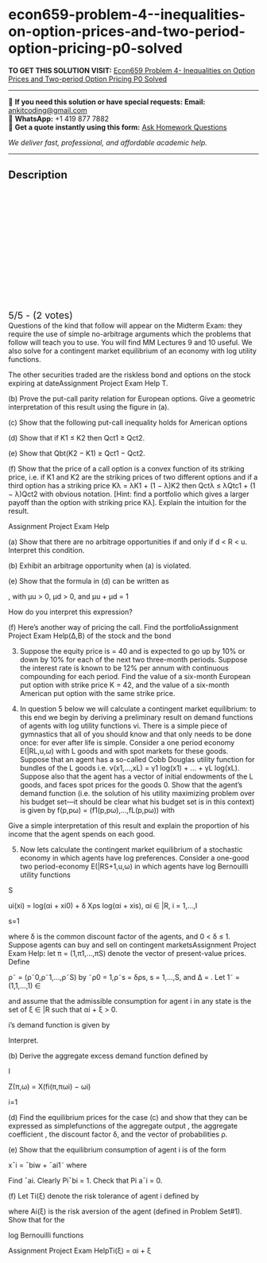 # econ659-problem-4--inequalities-on-option-prices-and-two-period-option-pricing-p0-solved
**TO GET THIS SOLUTION VISIT:** [Econ659 Problem 4- Inequalities on Option Prices and Two-period Option Pricing P0 Solved](https://www.ankitcodinghub.com/product/econ659-subject-inequalities-on-option-prices-and-two-period-option-pricing-p0-solved/)


---

📩 **If you need this solution or have special requests:** **Email:** ankitcoding@gmail.com  
📱 **WhatsApp:** +1 419 877 7882  
📄 **Get a quote instantly using this form:** [Ask Homework Questions](https://www.ankitcodinghub.com/services/ask-homework-questions/)

*We deliver fast, professional, and affordable academic help.*

---

<h2>Description</h2>



<div class="kk-star-ratings kksr-auto kksr-align-center kksr-valign-top" data-payload="{&quot;align&quot;:&quot;center&quot;,&quot;id&quot;:&quot;124594&quot;,&quot;slug&quot;:&quot;default&quot;,&quot;valign&quot;:&quot;top&quot;,&quot;ignore&quot;:&quot;&quot;,&quot;reference&quot;:&quot;auto&quot;,&quot;class&quot;:&quot;&quot;,&quot;count&quot;:&quot;2&quot;,&quot;legendonly&quot;:&quot;&quot;,&quot;readonly&quot;:&quot;&quot;,&quot;score&quot;:&quot;5&quot;,&quot;starsonly&quot;:&quot;&quot;,&quot;best&quot;:&quot;5&quot;,&quot;gap&quot;:&quot;4&quot;,&quot;greet&quot;:&quot;Rate this product&quot;,&quot;legend&quot;:&quot;5\/5 - (2 votes)&quot;,&quot;size&quot;:&quot;24&quot;,&quot;title&quot;:&quot;Econ659 Problem 4-  Inequalities on Option Prices and Two-period Option Pricing P0 Solved&quot;,&quot;width&quot;:&quot;138&quot;,&quot;_legend&quot;:&quot;{score}\/{best} - ({count} {votes})&quot;,&quot;font_factor&quot;:&quot;1.25&quot;}">

<div class="kksr-stars">

<div class="kksr-stars-inactive">
            <div class="kksr-star" data-star="1" style="padding-right: 4px">


<div class="kksr-icon" style="width: 24px; height: 24px;"></div>
        </div>
            <div class="kksr-star" data-star="2" style="padding-right: 4px">


<div class="kksr-icon" style="width: 24px; height: 24px;"></div>
        </div>
            <div class="kksr-star" data-star="3" style="padding-right: 4px">


<div class="kksr-icon" style="width: 24px; height: 24px;"></div>
        </div>
            <div class="kksr-star" data-star="4" style="padding-right: 4px">


<div class="kksr-icon" style="width: 24px; height: 24px;"></div>
        </div>
            <div class="kksr-star" data-star="5" style="padding-right: 4px">


<div class="kksr-icon" style="width: 24px; height: 24px;"></div>
        </div>
    </div>

<div class="kksr-stars-active" style="width: 138px;">
            <div class="kksr-star" style="padding-right: 4px">


<div class="kksr-icon" style="width: 24px; height: 24px;"></div>
        </div>
            <div class="kksr-star" style="padding-right: 4px">


<div class="kksr-icon" style="width: 24px; height: 24px;"></div>
        </div>
            <div class="kksr-star" style="padding-right: 4px">


<div class="kksr-icon" style="width: 24px; height: 24px;"></div>
        </div>
            <div class="kksr-star" style="padding-right: 4px">


<div class="kksr-icon" style="width: 24px; height: 24px;"></div>
        </div>
            <div class="kksr-star" style="padding-right: 4px">


<div class="kksr-icon" style="width: 24px; height: 24px;"></div>
        </div>
    </div>
</div>


<div class="kksr-legend" style="font-size: 19.2px;">
            5/5 - (2 votes)    </div>
    </div>
Questions of the kind that follow will appear on the Midterm Exam: they require the use of simple no-arbitrage arguments which the problems that follow will teach you to use. You will find MM Lectures 9 and 10 useful. We also solve for a contingent market equilibrium of an economy with log utility functions.

The other securities traded are the riskless bond and options on the stock expiring at dateAssignment Project Exam Help T.

(b) Prove the put-call parity relation for European options. Give a geometric interpretation of this result using the figure in (a).

(c) Show that the following put-call inequality holds for American options

(d) Show that if K1 ≤ K2 then Qct1 ≥ Qct2.

(e) Show that Qbt(K2 − K1) ≥ Qct1 − Qct2.

(f) Show that the price of a call option is a convex function of its striking price, i.e. if K1 and K2 are the striking prices of two different options and if a third option has a striking price Kλ = λK1 + (1 − λ)K2 then Qctλ ≤ λQtc1 + (1 − λ)Qct2 with obvious notation. [Hint: find a portfolio which gives a larger payoff than the option with striking price Kλ]. Explain the intuition for the result.

Assignment Project Exam Help

(a) Show that there are no arbitrage opportunities if and only if d &lt; R &lt; u. Interpret this condition.

(b) Exhibit an arbitrage opportunity when (a) is violated.

(e) Show that the formula in (d) can be written as

, with µu &gt; 0, µd &gt; 0, and µu + µd = 1

How do you interpret this expression?

(f) Here’s another way of pricing the call. Find the portfolioAssignment Project Exam Help(∆,B) of the stock and the bond

3. Suppose the equity price is = 40 and is expected to go up by 10% or down by 10% for each of the next two three-month periods. Suppose the interest rate is known to be 12% per annum with continuous compounding for each period. Find the value of a six-month European put option with strike price K = 42, and the value of a six-month American put option with the same strike price.

4. In question 5 below we will calculate a contingent market equilibrium: to this end we begin by deriving a preliminary result on demand functions of agents with log utility functions vi. There is a simple piece of gymnastics that all of you should know and that only needs to be done once: for ever after life is simple. Consider a one period economy E(|RL,u,ω) with L goods and with spot markets for these goods. Suppose that an agent has a so-called Cobb Douglas utility function for bundles of the L goods i.e. v(x1,…,xL) = γ1 log(x1) + … + γL log(xL). Suppose also that the agent has a vector of initial endowments of the L goods, and faces spot prices for the goods 0. Show that the agent’s demand function (i.e. the solution of his utility maximizing problem over his budget set—it should be clear what his budget set is in this context) is given by f(p,pω) = (f1(p,pω),…,fL(p,pω)) with

Give a simple interpretation of this result and explain the proportion of his income that the agent spends on each good.

5. Now lets calculate the contingent market equilibrium of a stochastic economy in which agents have log preferences. Consider a one-good two period-economy E(|RS+1,u,ω) in which agents have log Bernouilli utility functions

S

ui(xi) = log(αi + xi0) + δ Xρs log(αi + xis), αi ∈ |R, i = 1,…,I

s=1

where δ is the common discount factor of the agents, and 0 &lt; δ ≤ 1. Suppose agents can buy and sell on contingent marketsAssignment Project Exam Help: let π = (1,π1,…,πS) denote the vector of present-value prices. Define

ρ˜ = (ρ˜0,ρ˜1,…,ρ˜S) by ˜ρ0 = 1,ρ˜s = δρs, s = 1,…,S, and ∆ = . Let 1˜ = (1,1,…,1) ∈

and assume that the admissible consumption for agent i in any state is the set of ξ ∈ |R such that αi + ξ &gt; 0.

i’s demand function is given by

Interpret.

(b) Derive the aggregate excess demand function defined by

I

Z(π,ω) = X(fi(π,πωi) − ωi)

i=1

(d) Find the equilibrium prices for the case (c) and show that they can be expressed as simplefunctions of the aggregate output , the aggregate coefficient , the discount factor δ, and the vector of probabilities ρ.

(e) Show that the equilibrium consumption of agent i is of the form

x¯i = ¯biw + ¯ai1˜ where

Find ¯ai. Clearly Pi¯bi = 1. Check that Pi a¯i = 0.

(f) Let Ti(ξ) denote the risk tolerance of agent i defined by

where Ai(ξ) is the risk aversion of the agent (defined in Problem Set#1). Show that for the

log Bernouilli functions

Assignment Project Exam HelpTi(ξ) = αi + ξ
